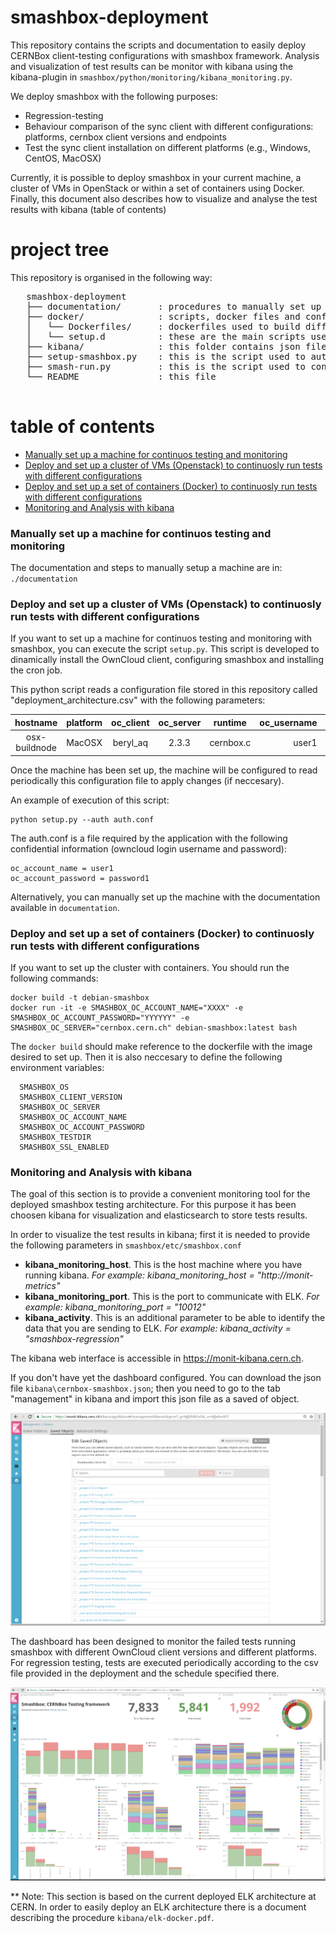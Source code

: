 smashbox-deployment
========

This repository contains the scripts and documentation to easily deploy CERNBox client-testing configurations with smashbox framework. Analysis and visualization of test results can be monitor with kibana using the kibana-plugin in `smashbox/python/monitoring/kibana_monitoring.py`.

We deploy smashbox with the following purposes:
   * Regression-testing
   * Behaviour comparison of the sync client with different configurations: platforms, cernbox client versions and endpoints
   * Test the sync client installation on different platforms (e.g., Windows, CentOS, MacOSX)

Currently, it is possible to deploy smashbox in your current machine, a cluster of VMs in OpenStack or within a set of containers using Docker. Finally, this document also describes how to visualize and analyse the test results with kibana (table of contents)

project tree   
=================

This repository is organised in the following way:

<pre>
   smashbox-deployment
   ├── documentation/       : procedures to manually set up a machine for continuos testing and monitoring
   ├── docker/              : scripts, docker files and configuration used to automatically deploy and continuosly run smashbox tests in a set of containers
   │   └── Dockerfiles/     : dockerfiles used to build different images for each platform
   │   └── setup.d          : these are the main scripts used to deploy the specified architecture
   ├── kibana/              : this folder contains json files that stores kibana dashboards configurations
   ├── setup-smashbox.py    : this is the script used to automatically setup smashbox using the configuration file
   ├── smash-run.py         : this is the script used to continuously run smashbox tests
   └── README               : this file

</pre>

table of contents
=================

  - [Manually set up a machine for continuos testing and monitoring](#Setting-up-a-machine)
  - [Deploy and set up a cluster of VMs (Openstack) to continuosly run tests with different configurations](#Openstack)
  - [Deploy and set up a set of containers (Docker) to continuosly run tests with different configurations](#Docker)
  - [Monitoring and Analysis with kibana](#Monitoring)

<h3 id="Setting-up-a-machine">Manually set up a machine for continuos testing and monitoring</h3>

The documentation and steps to manually setup a machine are in: `./documentation`

<h3 id="Openstack"> Deploy and set up a cluster of VMs (Openstack) to continuosly run tests with different configurations</h3>

If you want to set up a machine for continuos testing and monitoring with smashbox, you can execute the script `setup.py`. This script is developed to dinamically install the OwnCloud client, configuring smashbox and installing the cron job.

This python script reads a configuration file stored in this repository called "deployment_architecture.csv" with the following parameters:

|    hostname    |  platform | oc_client | oc_server |  runtime  |  oc_username |  oc_password | ssl_enabled |
|:--------------:|:---------:|:---------:|:---------:|:---------:|-------------:|-------------:|------------:|
| osx-buildnode  |   MacOSX  | beryl_aq  |   2.3.3   | cernbox.c |    user1     |  password1   |     True    |

Once the machine has been set up, the machine will be configured to read periodically this configuration file to apply changes (if neccesary).

An example of execution of this script:
```
python setup.py --auth auth.conf
```
The auth.conf is a file required by the application with the following confidential information (owncloud login username and password):
```
oc_account_name = user1  
oc_account_password = password1
```

Alternatively, you can manually set up the machine with the documentation available in `documentation`.

<h3 id="Docker">Deploy and set up a set of containers (Docker) to continuosly run tests with different configurations</h3>

If you want to set up the cluster with containers. You should run the following commands:
```
docker build -t debian-smashbox
docker run -it -e SMASHBOX_OC_ACCOUNT_NAME="XXXX" -e  SMASHBOX_OC_ACCOUNT_PASSWORD="YYYYYY" -e SMASHBOX_OC_SERVER="cernbox.cern.ch" debian-smashbox:latest bash
```
The `docker build` should make reference to the dockerfile with the image desired to set up. Then it is also neccesary to define the following environment variables:

```
  SMASHBOX_OS
  SMASHBOX_CLIENT_VERSION
  SMASHBOX_OC_SERVER
  SMASHBOX_OC_ACCOUNT_NAME
  SMASHBOX_OC_ACCOUNT_PASSWORD
  SMASHBOX_TESTDIR
  SMASHBOX_SSL_ENABLED
```

<h3 id="Monitoring">Monitoring and Analysis with kibana</h3>

The goal of this section is to provide a convenient monitoring tool for the deployed smashbox testing architecture. For this purpose it has been choosen kibana for visualization and elasticsearch to store tests results.

In order to visualize the test results in kibana; first it is needed to provide the following parameters in `smashbox/etc/smashbox.conf`

  - **kibana_monitoring_host**. This is the host machine where you have running kibana. *For example: kibana_monitoring_host = "http://monit-metrics"*
  - **kibana_monitoring_port**. This is the port to communicate with ELK. *For example:  kibana_monitoring_port = "10012"*
  - **kibana_activity**. This is an additional parameter to be able to identify the data that you are sending to ELK. *For example: kibana_activity = "smashbox-regression"*

The kibana web interface is accessible in https://monit-kibana.cern.ch.

If you don't have yet the dashboard configured. You can download the json file `kibana\cernbox-smashbox.json`; then you need to go to the tab "management" in kibana and import this json file as a saved of object.

![Alt text](/documentation/img/import-kibana-dashboard.png?raw=true "import-kibana-dashboard")

The dashboard has been designed to monitor the failed tests running smashbox with different OwnCloud client versions and different platforms. For regression testing, tests are executed periodically according to the csv file provided in the deployment and the  schedule specified there.

![Alt text](/documentation/img/smashbox-dashboard.png?raw=true "smashbox-dashboard")

** Note: This section is based on the current deployed ELK architecture at CERN. In order to easily deploy an ELK architecture there is a document describing the procedure `kibana/elk-docker.pdf`.
